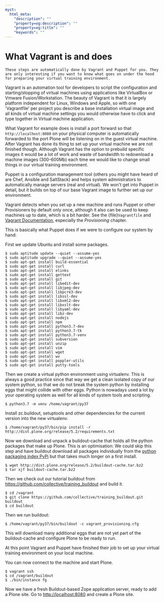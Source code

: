 ```yaml
---
myst:
  html_meta:
    "description": ""
    "property=og:description": ""
    "property=og:title": ""
    "keywords": ""
---
```


# What Vagrant is and does

```{note}
These steps are automatically done by Vagrant and Puppet for you. They are only interesting if you want to know what goes on under the hood for preparing your virtual training environment.
```

Vagrant is an automation tool for developers to script the configuration and starting/stopping of virtual machines using applications like VirtualBox or Vmware Fusion/Workstation. The beauty of Vagrant is that it is largely platform independent for Linux, Windows and Apple, so with one 'Vagrantfile' per project you describe a base installation virtual image and all kinds of virtual machine settings you would otherwise have to click and type together in Virtual machine application.

What Vagrant for example does is install a port forward so that `http://localhost:8080` on your physical computer is automatically forwarded to the port Plone will be listening on in the guest virtual machine. After Vagrant has done its thing to set up your virtual machine we are not finished though. Although Vagrant has the option to prebuild specific images it would be a lot of work and waste of bandwidth to redownload a machine images (300-600Mb) each time we would like to change small things in our virtual training environment.

Puppet is a configuration management tool (others you might have heard of are Chef, Ansible and SaltStack) and helps system admnistrators to automatically manage servers (real and virtual). We won't get into Puppet in detail, but it builds on top of our base Vagrant image to further set up our environment.

Vagrant detects when you set up a new machine and runs Puppet or other Provisioners by default only once, although it also can be used to keep machines up to date, which is a bit harder. See the {file}`Vagrantfile` and [Vagrant Documentation](https://developer.hashicorp.com/vagrant/docs), especially the *Provisioning* chapter.

This is basically what Puppet does if we were to configure our system by hand:

First we update Ubuntu and install some packages.

```shell
$ sudo aptitude update --quiet --assume-yes
$ sudo aptitude upgrade --quiet --assume-yes
$ sudo apt-get install build-essential
$ sudo apt-get install curl
$ sudo apt-get install elinks
$ sudo apt-get install gettext
$ sudo apt-get install git
$ sudo apt-get install libedit-dev
$ sudo apt-get install libjpeg-dev
$ sudo apt-get install libpcre3-dev
$ sudo apt-get install libssl-dev
$ sudo apt-get install libxml2-dev
$ sudo apt-get install libxslt-dev
$ sudo apt-get install libyaml-dev
$ sudo apt-get install libz-dev
$ sudo apt-get install nodejs
$ sudo apt-get install npm
$ sudo apt-get install python3.7-dev
$ sudo apt-get install python3.7-tk
$ sudo apt-get install python3.7-venv
$ sudo apt-get install subversion
$ sudo apt-get install unzip
$ sudo apt-get install vim
$ sudo apt-get install wget
$ sudo apt-get install wv
$ sudo apt-get install poppler-utils
$ sudo apt-get install putty-tools
```

Then we create a virtual python environment using virtualenv. This is always a good practice since that way we get a clean isolated copy of our system python, so that we do not break the system python by installing eggs that might collide with other eggs. Python is nowadays used a lot by your operating system as well for all kinds of system tools and scripting.

```shell
$ python3.7 -m venv /home/vagrant/py37
```

Install zc.buildout, setuptools and other dependencies for the current version into the new virtualenv.

```shell
$ /home/vagrant/py37/bin/pip install -r http://dist.plone.org/release/5.2/requirements.txt
```

Now we download and unpack a buildout-cache that holds all the python packages that make up Plone. This is an optimisation: We could skip this step and have buildout download all packages individually from the [python packaging index PyPi](https://pypi.org) but that takes much longer on a first install.

```shell
$ wget http://dist.plone.org/release/5.2/buildout-cache.tar.bz2
$ tar xjf buildout-cache.tar.bz2
```

Then we check out our tutorial buildout from <https://github.com/collective/training_buildout> and build it.

```shell
$ cd /vagrant
$ git clone https://github.com/collective/training_buildout.git buildout
$ cd buildout
```

Then we run buildout:

```shell
$ /home/vagrant/py37/bin/buildout -c vagrant_provisioning.cfg
```

This will download many additional eggs that are not yet part of the buildout-cache and configure Plone to be ready to run.

At this point Vagrant and Puppet have finished their job to set up your virtual training environment on your local machine.

You can now connect to the machine and start Plone.

```shell
$ vagrant ssh
$ cd /vagrant/buildout
$ ./bin/instance fg
```

Now we have a fresh Buildout-based Zope application server, ready to add a Plone site. Go to <http://localhost:8080> and create a Plone site.

